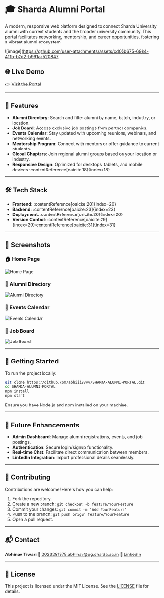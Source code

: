 # 🎓 Sharda Alumni Portal

A modern, responsive web platform designed to connect Sharda University alumni with current students and the broader university community. This portal facilitates networking, mentorship, and career opportunities, fostering a vibrant alumni ecosystem.

![image](https://github.com/user-attachments/assets/cd05b675-6984-411b-b2d2-b991aa520847



## 🌐 Live Demo

👉 [Visit the Portal](https://almuni-abhinav.netlify.app/)

---

## 🚀 Features

- **Alumni Directory**: Search and filter alumni by name, batch, industry, or location.
- **Job Board**: Access exclusive job postings from partner companies.
- **Events Calendar**: Stay updated with upcoming reunions, webinars, and networking events.
- **Mentorship Program**: Connect with mentors or offer guidance to current students.
- **Global Chapters**: Join regional alumni groups based on your location or industry.
- **Responsive Design**: Optimized for desktops, tablets, and mobile devices.:contentReference[oaicite:18]{index=18}

---

## 🛠️ Tech Stack

- **Frontend**: :contentReference[oaicite:20]{index=20}
- **Backend**: :contentReference[oaicite:23]{index=23}
- **Deployment**: :contentReference[oaicite:26]{index=26}
- **Version Control**: :contentReference[oaicite:29]{index=29}:contentReference[oaicite:31]{index=31}

---

## 📸 Screenshots

### 🏠 Home Page

![Home Page](![image](https://github.com/user-attachments/assets/016d2d6d-14d3-4414-a059-3ff76ad3327c)
)

### 📇 Alumni Directory

![Alumni Directory](![image](https://github.com/user-attachments/assets/2dfcbeed-2224-40f1-975b-e599f40ccdae)
)

### 📅 Events Calendar

![Events Calendar](![image](https://github.com/user-attachments/assets/53b342a2-fe40-4bca-b51e-80aca2c54126)
)

### 💼 Job Board

![Job Board](![image](https://github.com/user-attachments/assets/6e90ba02-bc52-4102-b720-cad7ec21ec5c)
)

---

## 🧰 Getting Started

To run the project locally:

```bash
git clone https://github.com/abhiii9vvv/SHARDA-ALUMNI-PORTAL.git
cd SHARDA-ALUMNI-PORTAL
npm install
npm start
````

Ensure you have Node.js and npm installed on your machine.

---

## 📌 Future Enhancements

* **Admin Dashboard**: Manage alumni registrations, events, and job postings.
* **Authentication**: Secure login/signup functionality.
* **Real-time Chat**: Facilitate direct communication between members.
* **LinkedIn Integration**: Import professional details seamlessly.

---

## 🤝 Contributing

Contributions are welcome! Here's how you can help:

1. Fork the repository.
2. Create a new branch: `git checkout -b feature/YourFeature`
3. Commit your changes: `git commit -m 'Add YourFeature'`
4. Push to the branch: `git push origin feature/YourFeature`
5. Open a pull request.

---

## 📬 Contact

**Abhinav Tiwari**
📧 [2023281975.abhinav@ug.sharda.ac.in](mailto:2023281975.abhinav@ug.sharda.ac.in)
🔗 [LinkedIn](https://www.linkedin.com/in/yourprofile)

---

## 📝 License

This project is licensed under the MIT License. See the [LICENSE](LICENSE) file for details.

```
